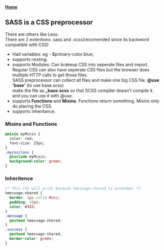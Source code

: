 **[Home](../../index.md)**  

## SASS is a CSS preprocessor

There are others like Less.   
There are 2 extentions .sass and .scss(recomended since its backword compatible with CSS)   

- Had variables: eg - $primary-color:blue;
- supports nesting.
- supports Modules: Can brakeup CSS into seperate files and import. Regular CSS can also have seperate CSS files but the browser does multiple HTTP calls to get those files.   
  SASS preprocessor can collect all files and make one big CSS file. **@use 'base'** (to use base.scss)   
  make the file as **_base.scss** so that SCSS compiler doesn't compile it. and you can use it with @use.
- supports **Functions** and **Mixins**. Functions return something. Mixins only do placing the CSS.
- supports Inheritance. 

### Mixins and Functions

```css
@mixin myMixin {
  color: red;
  font-size: 25px;
}
.mycssclass {
  @include myMixin;
  background-color: green;
}
```

### Inheritence

```css
/* This CSS will print because %message-shared is extended. */
%message-shared {
  border: 1px solid #ccc;
  padding: 10px;
  color: #333;
}
.message {
  @extend %message-shared;
}
.success {
  @extend %message-shared;
  border-color: green;
}
```
